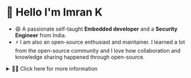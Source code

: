 <!-- Hero Section -->
# 👋 Hello I'm Imran K

- 😄 A passionate self-taught **Embedded developer** and a **Security Engineer** from India. 
- ⚡ I am also an open-source enthusiast and maintainer. I learned a lot from the open-source community and I love how collaboration and knowledge sharing happened through open-source.

<details>
<summary> 💁‍♂️ Click here for more information</summary>   

<!-- Skills as a table -->

## **Languages and tools:**  

<code><img height="50" src="https://raw.githubusercontent.com/github/explore/80688e429a7d4ef2fca1e82350fe8e3517d3494d/topics/rust/rust.png"></code>
<code><img height="50" src="https://raw.githubusercontent.com/github/explore/80688e429a7d4ef2fca1e82350fe8e3517d3494d/topics/c/c.png"></code>
<code><img height="50" src="https://raw.githubusercontent.com/github/explore/80688e429a7d4ef2fca1e82350fe8e3517d3494d/topics/cpp/cpp.png"></code>
<code><img height="50" src="https://raw.githubusercontent.com/github/explore/80688e429a7d4ef2fca1e82350fe8e3517d3494d/topics/bash/bash.png"></code>
<code><img height="50" src="https://raw.githubusercontent.com/github/explore/80688e429a7d4ef2fca1e82350fe8e3517d3494d/topics/linux/linux.png"></code>
<code><img height="50" src="https://raw.githubusercontent.com/github/explore/80688e429a7d4ef2fca1e82350fe8e3517d3494d/topics/git/git.png"></code>

<!-- Github Stats, coding streak, Most used languages analytics-->
## GitHub Stats 
 <p align="center">
    <img alt = "GitHub Stats" src="https://github-readme-stats.vercel.app/api?username=imrank03&show_icons=true&icon_color=000000&hide_border=true&title_color=008080&text_color=555">
    <br>
    <img alt = "Top Language" src="https://github-readme-stats.vercel.app/api/top-langs/?username=imrank03&hide=html,&hide_border=true&title_color=008080&text_color=555"
</p>

<!-- About Me Section -->

<!-- What I offer -->

## About Me

<br />

🔭 I’m currently working on **Rust** and **Secure Bootloaders**

💬 Ask me about **Rust**, **Crypto** and **Embedded**

🌏 I'm Interested in `Rust` development.

📑 I'm always **learning new** technologies and **improving** myself

📗 I'm an **autodidact** learner, so I teach myself **effectively**

<p align="center">
<img src="https://readme-typing-svg.herokuapp.com/?font=Architects+Daughter&size=22&center=true&vCenter=true&color=008080&lines=Thanks+For+Visiting+My+Profile+🙏;Please+Star+My+Repositories;Have+A+Great+Day+!!!" />
</p>

<p align="center">Created with ❤️ by imrank03. Check My Other Projects 👉 <a href="https://github.com/imrank03?tab=repositories">here</a></p>
 
 </details>

